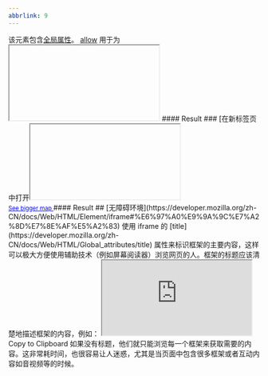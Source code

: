```yaml
---
abbrlink: 9
---
```

该元素包含[全局属性](https://developer.mozilla.org/zh-CN/docs/Web/HTML/Global_attributes)。
[allow](https://developer.mozilla.org/zh-CN/docs/Web/HTML/Element/iframe#attr-allow)
用于为<iframe>指定其[特征策略](https://developer.mozilla.org/zh-CN/docs/Web/HTTP/Feature_Policy).
[allowfullscreen](https://developer.mozilla.org/zh-CN/docs/Web/HTML/Element/iframe#attr-allowfullscreen)
设置为true时，可以通过调用 <iframe> 的 [requestFullscreen()](https://developer.mozilla.org/zh-CN/docs/Web/API/Element/requestFullScreen) 方法激活全屏模式。
这是一个历史遗留属性，已经被重新定义为 allow="fullscreen"。
[allowpaymentrequest](https://developer.mozilla.org/zh-CN/docs/Web/HTML/Element/iframe#attr-allowpaymentrequest)
设置为true时，跨域的 <iframe> 就可以调用 [Payment Request API](https://developer.mozilla.org/en-US/docs/Web/API/Payment_Request_API)。
这是一个历史遗留属性，已经被重新定义为 allow="payment".
[csp](https://developer.mozilla.org/zh-CN/docs/Web/HTML/Element/iframe#attr-csp)** **
对嵌入的资源配置[内容安全策略](https://developer.mozilla.org/zh-CN/docs/Web/HTTP/CSP)。 查看 [HTMLIFrameElement.csp(en-US)](https://developer.mozilla.org/en-US/docs/Web/API/HTMLIFrameElement/csp) 获取详情。
[height](https://developer.mozilla.org/zh-CN/docs/Web/HTML/Element/iframe#attr-height)
以CSS像素格式[HTML5](https://developer.mozilla.org/zh-CN/docs/HTML/HTML5)，或像素格式HTML 4.01，或百分比格式指定frame的高度。默认值为150。
[importance](https://developer.mozilla.org/zh-CN/docs/Web/HTML/Element/iframe#attr-importance)** **
表示 <iframe> 的 src 属性指定的资源的加载优先级。允许的值有：
**auto (default)**
不指定优先级。浏览器根据自身情况决定资源的加载顺序
**high**
资源的加载优先级较高
**low**
资源的加载优先级较低
[name](https://developer.mozilla.org/zh-CN/docs/Web/HTML/Element/iframe#attr-name)
用于定位嵌入的浏览上下文的名称。该名称可以用作 [<a>](https://developer.mozilla.org/zh-CN/docs/Web/HTML/Element/a) 标签与 [<form>](https://developer.mozilla.org/zh-CN/docs/Web/HTML/Element/form) 标签的 target 属性值，也可以用作 [<input>](https://developer.mozilla.org/zh-CN/docs/Web/HTML/Element/Input) 标签和 [<button>](https://developer.mozilla.org/zh-CN/docs/Web/HTML/Element/button) 标签的 formtarget 属性值，还可以用作 [window.open()](https://developer.mozilla.org/zh-CN/docs/Web/API/Window/open) 方法的 windowName 参数值。
[referrerpolicy](https://developer.mozilla.org/zh-CN/docs/Web/HTML/Element/iframe#attr-referrerpolicy)
表示在获取 iframe 资源时如何发送 [referrer](https://developer.mozilla.org/en-US/docs/Web/API/Document/referrer) 首部：

- no-referrer: 不发送 [Referer](https://developer.mozilla.org/zh-CN/docs/Web/HTTP/Headers/Referer) 首部。
- no-referrer-when-downgrade (default): 向不受 [TLS](https://developer.mozilla.org/zh-CN/docs/Glossary/TLS) ([HTTPS](https://developer.mozilla.org/zh-CN/docs/Glossary/https)) 保护的 [origin](https://developer.mozilla.org/zh-CN/docs/Glossary/Origin) 发送请求时，不发送 [Referer](https://developer.mozilla.org/zh-CN/docs/Web/HTTP/Headers/Referer) 首部。
- origin: referrer 首部中仅包含来源页面的源。换言之，仅包含来源页面的 [scheme](https://developer.mozilla.org/en-US/docs/Archive/Mozilla/URIScheme), [host](https://developer.mozilla.org/zh-CN/docs/Glossary/Host), 以及 [port(en-US)](https://developer.mozilla.org/en-US/docs/Glossary/Port)。
- origin-when-cross-origin: 发起跨域请求时，仅在 referrer 中包含来源页面的源。发起同源请求时，仍然会在 referrer 中包含来源页面在服务器上的路径信息。
- same-origin: 对于 [same origin](https://developer.mozilla.org/zh-CN/docs/Glossary/Same-origin_policy) （同源）请求，发送 referrer 首部，否则不发送。
- strict-origin: 仅当被请求页面和来源页面具有相同的协议安全等级时才发送 referrer 首部（比如从采用 HTTPS 协议的页面请求另一个采用 HTTPS 协议的页面）。如果被请求页面的协议安全等级较低，则不会发送 referrer 首部（比如从采用 HTTPS 协议的页面请求采用 HTTP 协议的页面）。
- strict-origin-when-cross-origin: 当发起同源请求时，在 referrer 首部中包含完整的 URL。当被请求页面与来源页面不同源但是有相同协议安全等级时（比如 HTTPS→HTTPS），在 referrer 首部中仅包含来源页面的源。当被请求页面的协议安全等级较低时（比如 HTTPS→HTTP），不发送 referrer 首部。
- unsafe-url: 始终在 referrer 首部中包含源以及路径 （但不包括 [fragment](https://developer.mozilla.org/en-US/docs/Web/API/HTMLHyperlinkElementUtils/hash)，[密码](https://developer.mozilla.org/en-US/docs/Web/API/HTMLHyperlinkElementUtils/password)，或[用户名](https://developer.mozilla.org/en-US/docs/Web/API/HTMLHyperlinkElementUtils/username)）。**这个值是不安全的**, 因为这样做会暴露受 TLS 保护的资源的源和路径信息。

[sandbox](https://developer.mozilla.org/zh-CN/docs/Web/HTML/Element/iframe#attr-sandbox)
该属性对呈现在 iframe 框架中的内容启用一些额外的限制条件。属性值可以为空字符串（这种情况下会启用所有限制），也可以是用空格分隔的一系列指定的字符串。有效的值有：

- allow-downloads-without-user-activation : 允许在没有征求用户同意的情况下下载文件.
- allow-forms: 允许嵌入的浏览上下文提交表单。如果没有使用该关键字，则无法提交表单。
- allow-modals: 允许嵌入的浏览上下文打开模态窗口。
- allow-orientation-lock: 允许嵌入的浏览上下文锁定屏幕方向（译者注：比如智能手机、平板电脑的水平朝向或垂直朝向）。
- allow-pointer-lock: 允许嵌入的浏览上下文使用 [Pointer Lock API](https://developer.mozilla.org/zh-CN/docs/Web/API/Pointer_Lock_API).
- allow-popups: 允许弹窗 (例如 window.open, target="_blank", showModalDialog)。如果没有使用该关键字，相应的功能将自动被禁用。
- allow-popups-to-escape-sandbox:  允许沙箱化的文档打开新窗口，并且新窗口不会继承沙箱标记。例如，安全地沙箱化一个广告页面，而不会在广告链接到的新页面中启用相同的限制条件。
- allow-presentation: 允许嵌入的浏览上下文开始一个[presentation session](https://developer.mozilla.org/en-US/docs/Web/API/PresentationRequest)。
- allow-same-origin: 如果没有使用该关键字，嵌入的浏览上下文将被视为来自一个独立的源，这将使 [same-origin policy](https://developer.mozilla.org/zh-CN/docs/Glossary/Same-origin_policy) 同源检查失败。
- allow-scripts: 允许嵌入的浏览上下文运行脚本（但不能创建弹窗）。如果没有使用该关键字，就无法运行脚本。
- allow-storage-access-by-user-activation : 允许嵌入的浏览上下文通过 [Storage Access API](https://developer.mozilla.org/en-US/docs/Web/API/Storage_Access_API) 使用父级浏览上下文的存储功能。
- allow-top-navigation: 允许嵌入的浏览上下文导航（加载）内容到顶级的浏览上下文。
- allow-top-navigation-by-user-activation: 允许嵌入的浏览上下文**在经过用户允许后**导航（加载）内容到顶级的浏览上下文。

**注意:**

- 当被嵌入的文档与主页面同源时，强烈建议不要同时使用 allow-scripts 和 allow-same-origin。如果同时使用，嵌入的文档就可以通过代码删除 sandbox 属性，如此，就安全性而言还不如不用sandbox。
- 如果攻击者可以在沙箱化的 iframe 之外展示内容，例如用户在新标签页中打开内联框架，那么沙箱化也就没有意义了。建议把这种内容放置到独立的专用域中，以减小可能的损失。
- 沙箱属性(sandbox)在Internet Explorer 9及更早的版本上不被支持。

[src](https://developer.mozilla.org/zh-CN/docs/Web/HTML/Element/iframe#attr-src)
被嵌套的页面的 URL 地址。使用 about:blank 值可以嵌入一个遵从[同源策略](https://developer.mozilla.org/zh-CN/docs/Web/Security/Same-origin_policy)的空白页。在 Firefox （version 65及更高版本）、基于 Chromium 的浏览器、Safari/iOS 中使用代码移除 iframe 的 src 属性（例如通过 [Element.removeAttribute()](https://developer.mozilla.org/zh-CN/docs/Web/API/Element/removeAttribute) ）会导致 about:blank 被载入 frame。
[srcdoc](https://developer.mozilla.org/zh-CN/docs/Web/HTML/Element/iframe#attr-srcdoc)** **[HTML5](https://developer.mozilla.org/zh-CN/docs/HTML/HTML5)** only**
该属性是一段HTML代码，这些代码会被渲染到 iframe 中。如果浏览器不支持 srcdoc 属性，则会渲染 src 属性表示的内容。
[width](https://developer.mozilla.org/zh-CN/docs/Web/HTML/Element/iframe#attr-width)
以CSS像素格式[HTML5](https://developer.mozilla.org/zh-CN/docs/HTML/HTML5)，或以像素格式HTML 4.01，或以百分比格式指定的 frame 的宽度。默认值是300。
### [不赞成使用的属性](https://developer.mozilla.org/zh-CN/docs/Web/HTML/Element/iframe#%E4%B8%8D%E8%B5%9E%E6%88%90%E4%BD%BF%E7%94%A8%E7%9A%84%E5%B1%9E%E6%80%A7)
下面这些属性已不赞成使用，并且可能不再被所有的浏览器支持。你应避免在新项目里面使用它们，也应尽量从旧项目中移除它们。
[align](https://developer.mozilla.org/zh-CN/docs/Web/HTML/Element/iframe#attr-align)** 已废弃 **[HTML4.01](https://developer.mozilla.org/zh-CN/docs/Web/HTML)**, 已废弃 **[HTML5](https://developer.mozilla.org/zh-CN/docs/HTML/HTML5)
此元素相对于周围元素的对齐方式。
[frameborder](https://developer.mozilla.org/zh-CN/docs/Web/HTML/Element/iframe#attr-frameborder)** 已废弃 **[HTML5](https://developer.mozilla.org/zh-CN/docs/HTML/HTML5)
值为1（默认值）时，显示此框架的边框。值为0时移除边框。此属性已不赞成使用，请使用 CSS 属性 [border](https://developer.mozilla.org/zh-CN/docs/Web/CSS/border) 代替。
[longdesc](https://developer.mozilla.org/zh-CN/docs/Web/HTML/Element/iframe#attr-longdesc)** 已废弃 **[HTML5](https://developer.mozilla.org/zh-CN/docs/HTML/HTML5)
表示框架内容的长描述的 URL。由于广泛的误用，该属性对于无图形界面的浏览器不起作用。
[marginheight](https://developer.mozilla.org/zh-CN/docs/Web/HTML/Element/iframe#attr-marginheight)** 已废弃 **[HTML5](https://developer.mozilla.org/zh-CN/docs/HTML/HTML5)
这个属性定义了框架的内容距其上边框与下边框的距离，单位是像素。
[marginwidth](https://developer.mozilla.org/zh-CN/docs/Web/HTML/Element/iframe#attr-marginwidth)** 已废弃 **[HTML5](https://developer.mozilla.org/zh-CN/docs/HTML/HTML5)
这个属性定义了框架的内容距其左边框和右边框的距离，单位是像素。
[scrolling](https://developer.mozilla.org/zh-CN/docs/Web/HTML/Element/iframe#attr-scrolling)** 已废弃 **[HTML5](https://developer.mozilla.org/zh-CN/docs/HTML/HTML5)
这个属性控制是否要在框架内显示滚动条，允许的值包括：

- auto: 仅当框架的内容超出框架的范围时显示滚动条。
- yes: 始终显示滚动条。
- no: 从不显示滚动条。
### [非标准属性](https://developer.mozilla.org/zh-CN/docs/Web/HTML/Element/iframe#%E9%9D%9E%E6%A0%87%E5%87%86%E5%B1%9E%E6%80%A7_non-standard_inline)
[mozbrowser](https://developer.mozilla.org/zh-CN/docs/Web/HTML/Element/iframe#attr-mozbrowser)** **
查看 [bug 1318532](https://bugzilla.mozilla.org/show_bug.cgi?id=1318532) 了解如何在 Firefox 的 WebExtensions 中使用此属性。
这个属性可以让 <iframe> 变得像顶级浏览器窗口，详情请参看 [Browser API](https://developer.mozilla.org/zh-CN/docs/Web/API/Using_the_Browser_API)。这个属性**只能**在 [WebExtensions](https://developer.mozilla.org/zh-CN/docs/Mozilla/Add-ons/WebExtensions) 中使用。
## [脚本](https://developer.mozilla.org/zh-CN/docs/Web/HTML/Element/iframe#%E8%84%9A%E6%9C%AC)
内联的框架，就像 [<frame>](https://developer.mozilla.org/zh-CN/docs/Web/HTML/Element/frame) 元素一样，会被包含在 [window.frames](https://developer.mozilla.org/zh-CN/docs/Web/API/Window/frames) 伪数组（类数组的对象）中。
有了 DOM [HTMLIFrameElement](https://developer.mozilla.org/zh-CN/docs/Web/API/HTMLIFrameElement) 对象，脚本可以通过 [contentWindow](https://developer.mozilla.org/zh-CN/docs/Web/API/HTMLIFrameElement/contentWindow) 访问内联框架的 [window](https://developer.mozilla.org/zh-CN/docs/Web/API/Window) 对象。 [contentDocument(en-US)](https://developer.mozilla.org/en-US/docs/Web/API/HTMLIFrameElement/contentDocument) 属性则引用了 <iframe> 内部的 document 元素，(等同于使用contentWindow.document），但IE8-不支持。
在框架内部，脚本可以通过 [window.parent](https://developer.mozilla.org/zh-CN/docs/Web/API/Window/parent) 引用父窗口对象。
脚本访问框架内容必须遵守[同源策略](https://developer.mozilla.org/zh-CN/docs/Web/Security/Same-origin_policy)，并且无法访问非同源的 window 对象的几乎所有属性。同源策略同样适用于子窗体访问父窗体的 window 对象。跨域通信可以通过 [window.postMessage](https://developer.mozilla.org/zh-CN/docs/Web/API/Window/postMessage) 来实现。
## [定位和缩放](https://developer.mozilla.org/zh-CN/docs/Web/HTML/Element/iframe#%E5%AE%9A%E4%BD%8D%E5%92%8C%E7%BC%A9%E6%94%BE)
作为一个[可替换元素](https://developer.mozilla.org/zh-CN/docs/Web/CSS/Replaced_element)， 可以使用 [object-position](https://developer.mozilla.org/zh-CN/docs/Web/CSS/object-position) 和 [object-fit](https://developer.mozilla.org/zh-CN/docs/Web/CSS/object-fit) 来定位、对齐、缩放 <iframe> 元素内的文档。
## [示例](https://developer.mozilla.org/zh-CN/docs/Web/HTML/Element/iframe#%E7%A4%BA%E4%BE%8B)
### [一个简单的<iframe>](https://developer.mozilla.org/zh-CN/docs/Web/HTML/Element/iframe#example1)
下面的例子中，我们创建了一个框架。当用户点击框架中的按钮时，浏览器会弹出一个提示框。
#### HTML
<iframe src="https://mdn-samples.mozilla.org/snippets/html/iframe-simple-contents.html" title="iframe example 1" width="400" height="300">   <p>Your browser does not support iframes.</p> </iframe>
#### Result
### [在新标签页中打开<iframe>里面的链接](https://developer.mozilla.org/zh-CN/docs/Web/HTML/Element/iframe#example2)
下面的例子演示了在框架中展示谷歌地图。
#### HTML
<base target="_blank"> <iframe id="Example2"     title="Example2"     width="400"     height="300"     frameborder="0"     scrolling="no"     marginheight="0"     marginwidth="0"     src="https://maps.google.com/maps?f=q&amp;source=s_q&amp;hl=es-419&amp;geocode=&amp;q=buenos+aires&amp;sll=37.0625,-95.677068&amp;sspn=38.638819,80.859375&amp;t=h&amp;ie=UTF8&amp;hq=&amp;hnear=Buenos+Aires,+Argentina&amp;z=11&amp;ll=-34.603723,-58.381593&amp;output=embed"> </iframe> <br> <small>   <a href="https://maps.google.com/maps?f=q&amp;source=embed&amp;hl=es-419&amp;geocode=&amp;q=buenos+aires&amp;sll=37.0625,-95.677068&amp;sspn=38.638819,80.859375&amp;t=h&amp;ie=UTF8&amp;hq=&amp;hnear=Buenos+Aires,+Argentina&amp;z=11&amp;ll=-34.603723,-58.381593" style="color:#0000FF;text-align:left"> See bigger map </a> </small>
#### Result
## [无障碍环境](https://developer.mozilla.org/zh-CN/docs/Web/HTML/Element/iframe#%E6%97%A0%E9%9A%9C%E7%A2%8D%E7%8E%AF%E5%A2%83)
使用 iframe 的 [title](https://developer.mozilla.org/zh-CN/docs/Web/HTML/Global_attributes/title) 属性来标识框架的主要内容，这样可以极大方便使用辅助技术（例如屏幕阅读器）浏览网页的人。框架的标题应该清楚地描述框架的内容，例如：
<iframe title="Wikipedia page for Avocados" src="https://en.wikipedia.org/wiki/Avocado"></iframe>
Copy to Clipboard
如果没有标题，他们就只能浏览每一个框架来获取需要的内容。这非常耗时间，也很容易让人迷惑，尤其是当页面中包含很多框架或者互动内容如音视频等的时候。

